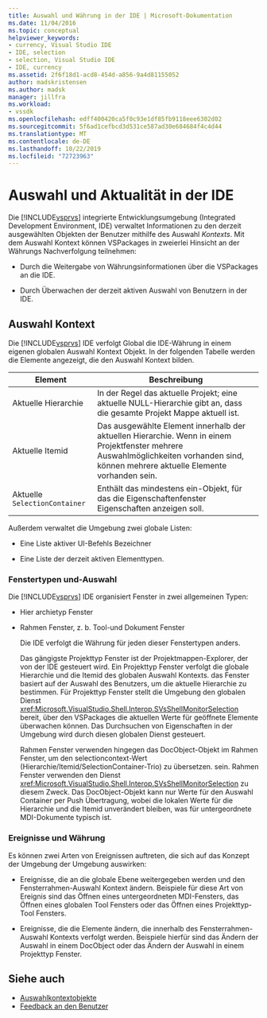 ```yaml
---
title: Auswahl und Währung in der IDE | Microsoft-Dokumentation
ms.date: 11/04/2016
ms.topic: conceptual
helpviewer_keywords:
- currency, Visual Studio IDE
- IDE, selection
- selection, Visual Studio IDE
- IDE, currency
ms.assetid: 2f6f18d1-acd8-454d-a856-9a4d81155052
author: madskristensen
ms.author: madsk
manager: jillfra
ms.workload:
- vssdk
ms.openlocfilehash: edff400420ca5f0c93e1df85fb9118eee6302d02
ms.sourcegitcommit: 5f6ad1cefbcd3d531ce587ad30e684684f4c4d44
ms.translationtype: MT
ms.contentlocale: de-DE
ms.lasthandoff: 10/22/2019
ms.locfileid: "72723963"
---
```

# <a name="selection-and-currency-in-the-ide"></a>Auswahl und Aktualität in der IDE
Die [!INCLUDE[vsprvs](../../code-quality/includes/vsprvs_md.md)] integrierte Entwicklungsumgebung (Integrated Development Environment, IDE) verwaltet Informationen zu den derzeit ausgewählten Objekten der Benutzer mithilfe des Auswahl *Kontexts*. Mit dem Auswahl Kontext können VSPackages in zweierlei Hinsicht an der Währungs Nachverfolgung teilnehmen:

- Durch die Weitergabe von Währungsinformationen über die VSPackages an die IDE.

- Durch Überwachen der derzeit aktiven Auswahl von Benutzern in der IDE.

## <a name="selection-context"></a>Auswahl Kontext
 Die [!INCLUDE[vsprvs](../../code-quality/includes/vsprvs_md.md)] IDE verfolgt Global die IDE-Währung in einem eigenen globalen Auswahl Kontext Objekt. In der folgenden Tabelle werden die Elemente angezeigt, die den Auswahl Kontext bilden.

|Element|Beschreibung|
|-------------|-----------------|
|Aktuelle Hierarchie|In der Regel das aktuelle Projekt; eine aktuelle NULL-Hierarchie gibt an, dass die gesamte Projekt Mappe aktuell ist.|
|Aktuelle Itemid|Das ausgewählte Element innerhalb der aktuellen Hierarchie. Wenn in einem Projektfenster mehrere Auswahlmöglichkeiten vorhanden sind, können mehrere aktuelle Elemente vorhanden sein.|
|Aktuelle `SelectionContainer`|Enthält das mindestens ein-Objekt, für das die Eigenschaftenfenster Eigenschaften anzeigen soll.|

 Außerdem verwaltet die Umgebung zwei globale Listen:

- Eine Liste aktiver UI-Befehls Bezeichner

- Eine Liste der derzeit aktiven Elementtypen.

### <a name="window-types-and-selection"></a>Fenstertypen und-Auswahl
 Die [!INCLUDE[vsprvs](../../code-quality/includes/vsprvs_md.md)] IDE organisiert Fenster in zwei allgemeinen Typen:

- Hier archietyp Fenster

- Rahmen Fenster, z. b. Tool-und Dokument Fenster

  Die IDE verfolgt die Währung für jeden dieser Fenstertypen anders.

  Das gängigste Projekttyp Fenster ist der Projektmappen-Explorer, der von der IDE gesteuert wird. Ein Projekttyp Fenster verfolgt die globale Hierarchie und die Itemid des globalen Auswahl Kontexts. das Fenster basiert auf der Auswahl des Benutzers, um die aktuelle Hierarchie zu bestimmen. Für Projekttyp Fenster stellt die Umgebung den globalen Dienst <xref:Microsoft.VisualStudio.Shell.Interop.SVsShellMonitorSelection> bereit, über den VSPackages die aktuellen Werte für geöffnete Elemente überwachen können. Das Durchsuchen von Eigenschaften in der Umgebung wird durch diesen globalen Dienst gesteuert.

  Rahmen Fenster verwenden hingegen das DocObject-Objekt im Rahmen Fenster, um den selectioncontext-Wert (Hierarchie/Itemid/SelectionContainer-Trio) zu übersetzen. sein. Rahmen Fenster verwenden den Dienst <xref:Microsoft.VisualStudio.Shell.Interop.SVsShellMonitorSelection> zu diesem Zweck. Das DocObject-Objekt kann nur Werte für den Auswahl Container per Push Übertragung, wobei die lokalen Werte für die Hierarchie und die Itemid unverändert bleiben, was für untergeordnete MDI-Dokumente typisch ist.

### <a name="events-and-currency"></a>Ereignisse und Währung
 Es können zwei Arten von Ereignissen auftreten, die sich auf das Konzept der Umgebung der Umgebung auswirken:

- Ereignisse, die an die globale Ebene weitergegeben werden und den Fensterrahmen-Auswahl Kontext ändern. Beispiele für diese Art von Ereignis sind das Öffnen eines untergeordneten MDI-Fensters, das Öffnen eines globalen Tool Fensters oder das Öffnen eines Projekttyp-Tool Fensters.

- Ereignisse, die die Elemente ändern, die innerhalb des Fensterrahmen-Auswahl Kontexts verfolgt werden. Beispiele hierfür sind das Ändern der Auswahl in einem DocObject oder das Ändern der Auswahl in einem Projekttyp Fenster.

## <a name="see-also"></a>Siehe auch
- [Auswahlkontextobjekte](../../extensibility/internals/selection-context-objects.md)
- [Feedback an den Benutzer](../../extensibility/internals/feedback-to-the-user.md)